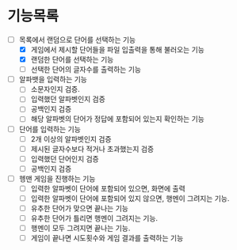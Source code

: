 # 기능목록
- [ ] 목록에서 랜덤으로 단어를 선택하는 기능
  - [x] 게임에서 제시할 단어들을 파일 입출력을 통해 불러오는 기능
  - [x] 랜덤한 단어를 선택하는 기능
  - [ ] 선택한 단어의 글자수를 출력하는 기능

- [ ] 알파뱃을 입력하는 기능
  - [ ] 소문자인지 검증.
  - [ ] 입력했던 알파벳인지 검증
  - [ ] 공백인지 검증
  - [ ] 해당 알파벳의 단어가 정답에 포함되어 있는지 확인하는 기능

- [ ] 단어를 입력하는 기능
  - [ ] 2개 이상의 알파벳인지 검증
  - [ ] 제시된 글자수보다 적거나 초과했는지 검증
  - [ ] 입력했던 단어인지 검증
  - [ ] 공백인지 검증

- [ ] 헹맨 게임을 진행하는 기능
  - [ ] 입력한 알파벳이 단어에 포함되어 있으면, 화면에 출력
  - [ ] 입력한 알파벳이 단어에 포함되어 있지 않으면, 행멘이 그려지는 기능.
  - [ ] 유추한 단어가 맞으면 끝나는 기능
  - [ ] 유추한 단어가 틀리면 행멘이 그려지는 기능.
  - [ ] 행멘이 모두 그려지면 끝나는 기능.
  - [ ] 게임이 끝나면 시도횟수와 게임 결과를 출력하는 기능